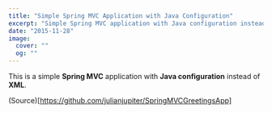 ```yaml
---
title: "Simple Spring MVC Application with Java Configuration"
excerpt: "Simple Spring MVC application with Java configuration instead of XML."
date: "2015-11-28"
image:
  cover: ""
  og: ""
---
```


This is a simple **Spring MVC** application with **Java configuration** instead of **XML**.

(Source)[https://github.com/julianjupiter/SpringMVCGreetingsApp]
